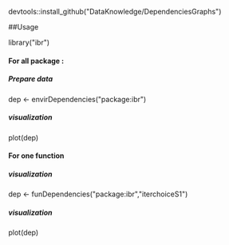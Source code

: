devtools::install_github("DataKnowledge/DependenciesGraphs")

##Usage

library("ibr")

#### For all package :
##### Prepare data
dep <- envirDependencies("package:ibr")
##### visualization
plot(dep)

#### For one function
##### visualization
dep <- funDependencies("package:ibr","iterchoiceS1")
##### visualization
plot(dep)

